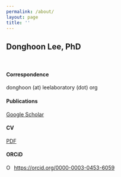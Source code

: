 ```yaml
---
permalink: /about/
layout: page
title: ''
---
```


## Donghoon Lee, PhD

<br>

#### Correspondence
donghoon (at) leelaboratory (dot) org

#### Publications
[Google Scholar](https://scholar.google.com/citations?user=_a8xSwwAAAAJ&hl=en)

#### CV
[PDF](https://drive.google.com/open?id=1dxII3gZCSjoXdQZHDb12Uwjr8TcFQ3pw)

#### ORCiD
<div itemscope itemtype="https://schema.org/Person"><a itemprop="sameAs" content="https://orcid.org/0000-0003-0453-6059" href="https://orcid.org/0000-0003-0453-6059" target="orcid.widget" rel="noopener noreferrer" style="vertical-align:top;"><img src="https://orcid.org/sites/default/files/images/orcid_16x16.png" style="width:1em;margin-right:.5em;" alt="ORCID iD icon">https://orcid.org/0000-0003-0453-6059</a></div>
